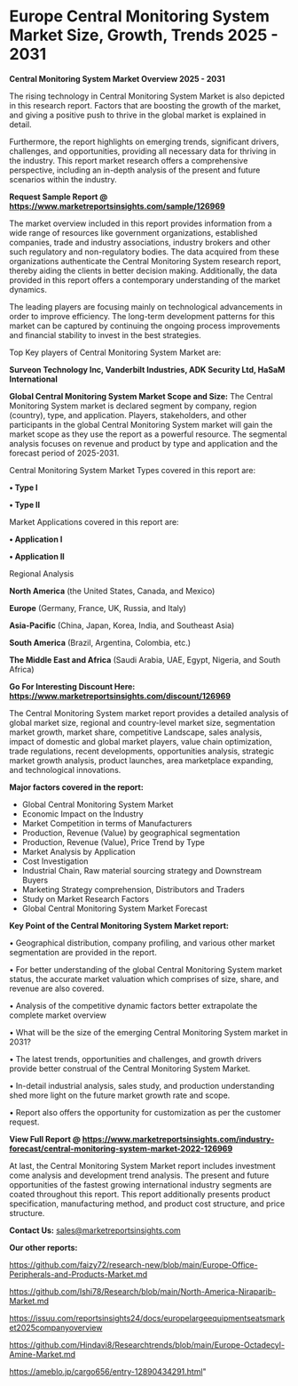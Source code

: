 # Europe Central Monitoring System Market Size, Growth, Trends 2025 - 2031

<Strong> Central Monitoring System Market Overview 2025 - 2031</strong>

The rising technology in Central Monitoring System Market is also depicted in this research report. Factors that are boosting the growth of the market, and giving a positive push to thrive in the global market is explained in detail.

Furthermore, the report highlights on emerging trends, significant drivers, challenges, and opportunities, providing all necessary data for thriving in the industry. This report market research offers a comprehensive perspective, including an in-depth analysis of the present and future scenarios within the industry.

<strong>Request Sample Report @ <a href=https://www.marketreportsinsights.com/sample/126969>https://www.marketreportsinsights.com/sample/126969</a></strong>

The market overview included in this report provides information from a wide range of resources like government organizations, established companies, trade and industry associations, industry brokers and other such regulatory and non-regulatory bodies. The data acquired from these organizations authenticate the Central Monitoring System research report, thereby aiding the clients in better decision making. Additionally, the data provided in this report offers a contemporary understanding of the market dynamics.

The leading players are focusing mainly on technological advancements in order to improve efficiency. The long-term development patterns for this market can be captured by continuing the ongoing process improvements and financial stability to invest in the best strategies.

Top Key players of Central Monitoring System Market are:

<strong>Surveon Technology Inc, Vanderbilt Industries, ADK Security Ltd, HaSaM International</strong>

<strong><b>Global Central Monitoring System Market Scope and Size:</b></strong>
The Central Monitoring System market is declared segment by company, region (country), type, and application. Players, stakeholders, and other participants in the global Central Monitoring System market will gain the market scope as they use the report as a powerful resource. The segmental analysis focuses on revenue and product by type and application and the forecast period of 2025-2031.

Central Monitoring System Market Types covered in this report are:

<strong>• Type I

• Type II</strong>

Market Applications covered in this report are:

<strong>• Application I

• Application II</strong> 

Regional Analysis

<strong>North America</strong> (the United States, Canada, and Mexico)

<strong>Europe</strong> (Germany, France, UK, Russia, and Italy)

<strong>Asia-Pacific</strong> (China, Japan, Korea, India, and Southeast Asia)

<strong>South America</strong> (Brazil, Argentina, Colombia, etc.)

<strong>The Middle East and Africa</strong> (Saudi Arabia, UAE, Egypt, Nigeria, and South Africa)

<strong>Go For Interesting Discount Here: <a href=https://www.marketreportsinsights.com/discount/126969>https://www.marketreportsinsights.com/discount/126969</a></strong>

The Central Monitoring System market report provides a detailed analysis of global market size, regional and country-level market size, segmentation market growth, market share, competitive Landscape, sales analysis, impact of domestic and global market players, value chain optimization, trade regulations, recent developments, opportunities analysis, strategic market growth analysis, product launches, area marketplace expanding, and technological innovations.

<strong><b>Major factors covered in the report:</b></strong>
<ul>
  <li>Global Central Monitoring System Market </li>
  <li>Economic Impact on the Industry</li>
  <li>Market Competition in terms of Manufacturers</li>
  <li>Production, Revenue (Value) by geographical segmentation</li>
  <li>Production, Revenue (Value), Price Trend by Type</li>
  <li>Market Analysis by Application</li>
  <li>Cost Investigation</li>
  <li>Industrial Chain, Raw material sourcing strategy and Downstream Buyers</li>
  <li>Marketing Strategy comprehension, Distributors and Traders</li>
  <li>Study on Market Research Factors</li>
  <li>Global Central Monitoring System Market Forecast</li>
</ul>

<strong><b>Key Point of the Central Monitoring System Market report:</b></strong>

• Geographical distribution, company profiling, and various other market segmentation are provided in the report.

• For better understanding of the global Central Monitoring System market status, the accurate market valuation which comprises of size, share, and revenue are also covered.

• Analysis of the competitive dynamic factors better extrapolate the complete market overview

• What will be the size of the emerging Central Monitoring System market in 2031?

• The latest trends, opportunities and challenges, and growth drivers provide better construal of the Central Monitoring System Market.

• In-detail industrial analysis, sales study, and production understanding shed more light on the future market growth rate and scope.

• Report also offers the opportunity for customization as per the customer request.

<strong><b>View Full Report @ <a href=https://www.marketreportsinsights.com/industry-forecast/central-monitoring-system-market-2022-126969>https://www.marketreportsinsights.com/industry-forecast/central-monitoring-system-market-2022-126969</a></b></strong>


At last, the Central Monitoring System Market report includes investment come analysis and development trend analysis. The present and future opportunities of the fastest growing international industry segments are coated throughout this report. This report additionally presents product specification, manufacturing method, and product cost structure, and price structure.

<strong>Contact Us:</strong>
sales@marketreportsinsights.com

<strong>Our other reports:</strong>

<a href=https://github.com/faizy72/research-new/blob/main/Europe-Office-Peripherals-and-Products-Market.md>https://github.com/faizy72/research-new/blob/main/Europe-Office-Peripherals-and-Products-Market.md</a>

<a href=https://github.com/Ishi78/Research/blob/main/North-America-Niraparib-Market.md>https://github.com/Ishi78/Research/blob/main/North-America-Niraparib-Market.md</a>

<a href=https://issuu.com/reportsinsights24/docs/europelargeequipmentseatsmarket2025companyoverview>https://issuu.com/reportsinsights24/docs/europelargeequipmentseatsmarket2025companyoverview</a>

<a href=https://github.com/Hindavi8/Researchtrends/blob/main/Europe-Octadecyl-Amine-Market.md>https://github.com/Hindavi8/Researchtrends/blob/main/Europe-Octadecyl-Amine-Market.md</a>

<a href=https://ameblo.jp/cargo656/entry-12890434291.html>https://ameblo.jp/cargo656/entry-12890434291.html</a>"
